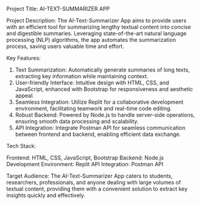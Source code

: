 Project Title: AI-TEXT-SUMMARIZER APP

Project Description:
The AI-Text-Summarizer App aims to provide users with an efficient tool for summarizing lengthy textual content into concise and digestible summaries.
Leveraging state-of-the-art natural language processing (NLP) algorithms, the app automates the summarization process, saving users valuable time and effort.

Key Features:

1. Text Summarization: Automatically generate summaries of long texts, extracting key information while maintaining context.
2. User-friendly Interface: Intuitive design with HTML, CSS, and JavaScript, enhanced with Bootstrap for responsiveness and aesthetic appeal.
3. Seamless Integration: Utilize Replit for a collaborative development environment, facilitating teamwork and real-time code editing.
4. Robust Backend: Powered by Node.js to handle server-side operations, ensuring smooth data processing and scalability.
5. API Integration: Integrate Postman API for seamless communication between frontend and backend, enabling efficient data exchange.

Tech Stack:

Frontend: HTML, CSS, JavaScript, Bootstrap
Backend: Node.js
Development Environment: Replit
API Integration: Postman API

Target Audience:
The AI-Text-Summarizer App caters to students, researchers, professionals, and anyone dealing with large volumes of textual content, providing them with a convenient solution to extract key insights quickly and effectively.
